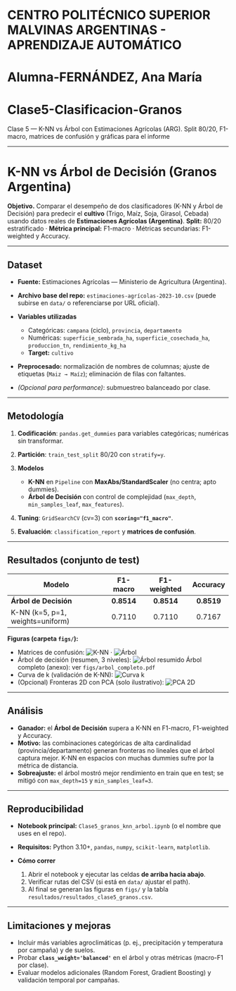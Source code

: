 # CENTRO POLITÉCNICO SUPERIOR MALVINAS ARGENTINAS - APRENDIZAJE AUTOMÁTICO
# Alumna-FERNÁNDEZ, Ana María
# Clase5-Clasificacion-Granos
Clase 5 — K-NN vs Árbol con Estimaciones Agrícolas (ARG). Split 80/20, F1-macro, matrices de confusión y gráficas para el informe

---

# K-NN vs Árbol de Decisión (Granos Argentina)

**Objetivo.** Comparar el desempeño de dos clasificadores (K-NN y Árbol de Decisión) para predecir el **cultivo** (Trigo, Maíz, Soja, Girasol, Cebada) usando datos reales de **Estimaciones Agrícolas (Argentina)**.
**Split:** 80/20 estratificado · **Métrica principal:** F1-macro · Métricas secundarias: F1-weighted y Accuracy.

---

## Dataset

* **Fuente:** Estimaciones Agrícolas — Ministerio de Agricultura (Argentina).
* **Archivo base del repo:** `estimaciones-agrícolas-2023-10.csv` (puede subirse en `data/` o referenciarse por URL oficial).
* **Variables utilizadas**

  * Categóricas: `campana` (ciclo), `provincia`, `departamento`
  * Numéricas: `superficie_sembrada_ha`, `superficie_cosechada_ha`, `produccion_tn`, `rendimiento_kg_ha`
  * **Target:** `cultivo`
* **Preprocesado:** normalización de nombres de columnas; ajuste de etiquetas (`Maiz → Maíz`); eliminación de filas con faltantes.
* *(Opcional para performance)*: submuestreo balanceado por clase.

---

## Metodología

1. **Codificación**: `pandas.get_dummies` para variables categóricas; numéricas sin transformar.
2. **Partición**: `train_test_split` 80/20 con `stratify=y`.
3. **Modelos**

   * **K-NN** en `Pipeline` con **MaxAbs/StandardScaler** (no centra; apto dummies).
   * **Árbol de Decisión** con control de complejidad (`max_depth`, `min_samples_leaf`, `max_features`).
4. **Tuning**: `GridSearchCV` (cv=3) con **`scoring="f1_macro"`**.
5. **Evaluación**: `classification_report` y **matrices de confusión**.

---

## Resultados (conjunto de test)

| Modelo                           |  F1-macro  | F1-weighted |  Accuracy  |
| -------------------------------- | :--------: | :---------: | :--------: |
| **Árbol de Decisión**            | **0.8514** |  **0.8514** | **0.8519** |
| K-NN (k=5, p=1, weights=uniform) |   0.7110   |    0.7110   |   0.7167   |

**Figuras (carpeta `figs/`):**

* Matrices de confusión:
  ![K-NN](figs/cm_k-nn.png) · ![Árbol](figs/cm_arbol_decision.png)
* Árbol de decisión (resumen, 3 niveles):
  ![Árbol resumido](figs/arbol_resumido_n3.png)
  Árbol completo (anexo): ver `figs/arbol_completo.pdf`
* Curva de k (validación de K-NN):
  ![Curva k](figs/knn_curva_k_f1macro.png)
* (Opcional) Fronteras 2D con PCA (solo ilustrativo):
  ![PCA 2D](figs/knn_fronteras_pca2d.png)

---

## Análisis

* **Ganador:** el **Árbol de Decisión** supera a K-NN en F1-macro, F1-weighted y Accuracy.
* **Motivo:** las combinaciones categóricas de alta cardinalidad (provincia/departamento) generan fronteras no lineales que el árbol captura mejor. K-NN en espacios con muchas dummies sufre por la métrica de distancia.
* **Sobreajuste:** el árbol mostró mejor rendimiento en train que en test; se mitigó con `max_depth=15` y `min_samples_leaf=3`.

---

## Reproducibilidad

* **Notebook principal:** `Clase5_granos_knn_arbol.ipynb` (o el nombre que uses en el repo).
* **Requisitos:** Python 3.10+, `pandas`, `numpy`, `scikit-learn`, `matplotlib`.
* **Cómo correr**

  1. Abrir el notebook y ejecutar las celdas **de arriba hacia abajo**.
  2. Verificar rutas del CSV (si está en `data/` ajustar el path).
  3. Al final se generan las figuras en `figs/` y la tabla `resultados/resultados_clase5_granos.csv`.

---

## Limitaciones y mejoras

* Incluir más variables agroclimáticas (p. ej., precipitación y temperatura por campaña) y de suelos.
* Probar **`class_weight='balanced'`** en el árbol y otras métricas (macro-F1 por clase).
* Evaluar modelos adicionales (Random Forest, Gradient Boosting) y validación temporal por campañas.


